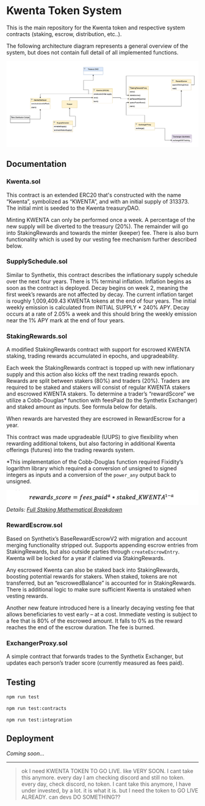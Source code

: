 # Kwenta Token System

This is the main repository for the Kwenta token and respective system contracts (staking, escrow, distribution, etc..). 

The following architecture diagram represents a general overview of the system, but does not contain full detail of all implemented functions.

![Kwenta Token System Architecture Diagram](img/architecture-diagram-final.png)

## Documentation

### Kwenta.sol

This contract is an extended ERC20 that's constructed with the name “Kwenta”, symbolized as “KWENTA”, and with an initial supply of 313373. The initial mint is seeded to the Kwenta treasuryDAO. 

Minting KWENTA can only be performed once a week. A percentage of the new supply will be diverted to the treasury (20%). The remainder will go into StakingRewards and towards the minter (keeper) fee. There is also burn functionality which is used by our vesting fee mechanism further described below.

### SupplySchedule.sol

Similar to Synthetix, this contract describes the inflationary supply schedule over the next four years. There is 1% terminal inflation. Inflation begins as soon as the contract is deployed. Decay begins on week 2, meaning the first week’s rewards are not affected by decay. The current inflation target is roughly 1,009,409.43 KWENTA tokens at the end of four years. The initial weekly emission is calculated from INITIAL SUPPLY * 240% APY. Decay occurs at a rate of 2.05% a week and this should bring the weekly emission near the 1% APY mark at the end of four years.

### StakingRewards.sol

A modified StakingRewards contract with support for escrowed KWENTA staking, trading rewards accumulated in epochs, and upgradeability.

Each week the StakingRewards contract is topped up with new inflationary supply and this action also kicks off the next trading rewards epoch. Rewards are split between stakers (80%) and traders (20%). Traders are required to be staked and stakers will consist of regular KWENTA stakers and escrowed KWENTA stakers. To determine a trader’s “rewardScore” we utilize a Cobb-Douglas* function with feesPaid (to the Synthetix Exchanger) and staked amount as inputs. See formula below for details. 

When rewards are harvested they are escrowed in RewardEscrow for a year.

This contract was made upgradeable (UUPS) to give flexibility when rewarding additional tokens, but also factoring in additional Kwenta offerings (futures) into the trading rewards system.

*This implementation of the Cobb-Douglas function required Fixidity’s logarithm library which required a conversion of unsigned to signed integers as inputs and a conversion of the `power_any` output back to unsigned.

![Kwenta Token System Architecture Diagram](img/cobb-douglas.png)
*Details: [Full Staking Mathematical Breakdown](docs/Kwenta_Staking.pdf)*

### RewardEscrow.sol

Based on Synthetix’s BaseRewardEscrowV2 with migration and account merging functionality stripped out. Supports appending escrow entries from StakingRewards, but also outside parties through `createEscrowEntry`. Kwenta will be locked for a year if claimed via StakingRewards. 

Any escrowed Kwenta can also be staked back into StakingRewards, boosting potential rewards for stakers. When staked, tokens are not transferred, but an “escrowedBalance” is accounted for in StakingRewards. There is additional logic to make sure sufficient Kwenta is unstaked when vesting rewards. 

Another new feature introduced here is a linearly decaying vesting fee that allows beneficiaries to vest early – at a cost. Immediate vesting is subject to a fee that is 80% of the escrowed amount. It falls to 0% as the reward reaches the end of the escrow duration. The fee is burned. 

### ExchangerProxy.sol

A simple contract that forwards trades to the Synthetix Exchanger, but updates each person’s trader score (currently measured as fees paid).


## Testing

```
npm run test
```
```
npm run test:contracts
```
```
npm run test:integration
```

## Deployment

*Coming soon...*

---

> ok I need KWENTA TOKEN TO GO LIVE. like VERY SOON. I cant take this anymore. every day I am checking discord and still no token. every day, check discord, no token. I cant take this anymore, I have under invested, by a lot. it is what it is. but I need the token to GO LIVE ALREADY. can devs DO SOMETHING??
